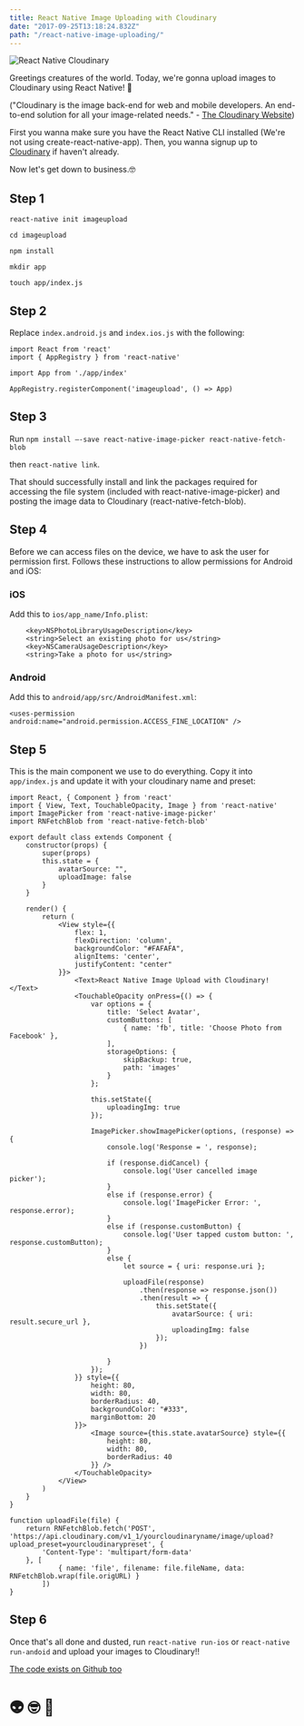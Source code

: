 ```yaml
---
title: React Native Image Uploading with Cloudinary
date: "2017-09-25T13:18:24.832Z"
path: "/react-native-image-uploading/"
---
```


![React Native Cloudinary](https://cloudinary-res.cloudinary.com/image/upload/c_fill,w_770/dpr_1.0/React_Progressive_Web_App_2000x1100.png)

Greetings creatures of the world. Today, we're gonna upload images to Cloudinary using React Native! 😬

("Cloudinary is the image back-end for web and mobile developers. An end-to-end solution for all your image-related needs." - [The Cloudinary Website](https://cloudinary.com))

First you wanna make sure you have the React Native CLI installed (We're not using create-react-native-app). Then, you wanna signup up to [Cloudinary](https://cloudinary.com) if haven't already.

Now let's get down to business.🤓

## Step 1

`react-native init imageupload`

`cd imageupload`

`npm install`

`mkdir app`

`touch app/index.js`

## Step 2

Replace `index.android.js` and `index.ios.js` with the following:

```
import React from 'react'
import { AppRegistry } from 'react-native'

import App from './app/index'

AppRegistry.registerComponent('imageupload', () => App)
```

## Step 3

Run `npm install —-save react-native-image-picker react-native-fetch-blob`

then `react-native link`.

That should successfully install and link the packages required for accessing the file system (included with react-native-image-picker) and posting the image data to Cloudinary (react-native-fetch-blob).

## Step 4

Before we can access files on the device, we have to ask the user for permission first. Follows these instructions to allow permissions for Android and iOS:

### iOS
Add this to `ios/app_name/Info.plist`:

```
    <key>NSPhotoLibraryUsageDescription</key>
    <string>Select an existing photo for us</string>
    <key>NSCameraUsageDescription</key>
    <string>Take a photo for us</string>

```

### Android
Add this to `android/app/src/AndroidManifest.xml`:

```
<uses-permission android:name="android.permission.ACCESS_FINE_LOCATION" />
```

## Step 5

This is the main component we use to do everything. Copy it into `app/index.js` and update it with your cloudinary name and preset:

```
import React, { Component } from 'react'
import { View, Text, TouchableOpacity, Image } from 'react-native'
import ImagePicker from 'react-native-image-picker'
import RNFetchBlob from 'react-native-fetch-blob'

export default class extends Component {
    constructor(props) {
        super(props)
        this.state = {
            avatarSource: "",
            uploadImage: false
        }
    }

    render() {
        return (
            <View style={{
                flex: 1,
                flexDirection: 'column',
                backgroundColor: "#FAFAFA",
                alignItems: 'center',
                justifyContent: "center"
            }}>
                <Text>React Native Image Upload with Cloudinary!</Text>
                <TouchableOpacity onPress={() => {
                    var options = {
                        title: 'Select Avatar',
                        customButtons: [
                            { name: 'fb', title: 'Choose Photo from Facebook' },
                        ],
                        storageOptions: {
                            skipBackup: true,
                            path: 'images'
                        }
                    };

                    this.setState({
                        uploadingImg: true
                    });

                    ImagePicker.showImagePicker(options, (response) => {
                        console.log('Response = ', response);

                        if (response.didCancel) {
                            console.log('User cancelled image picker');
                        }
                        else if (response.error) {
                            console.log('ImagePicker Error: ', response.error);
                        }
                        else if (response.customButton) {
                            console.log('User tapped custom button: ', response.customButton);
                        }
                        else {
                            let source = { uri: response.uri };

                            uploadFile(response)
                                .then(response => response.json())
                                .then(result => {
                                    this.setState({
                                        avatarSource: { uri: result.secure_url },
                                        uploadingImg: false
                                    });
                                })

                        }
                    });
                }} style={{
                    height: 80,
                    width: 80,
                    borderRadius: 40,
                    backgroundColor: "#333",
                    marginBottom: 20
                }}>
                    <Image source={this.state.avatarSource} style={{
                        height: 80,
                        width: 80,
                        borderRadius: 40
                    }} />
                </TouchableOpacity>
            </View>
        )
    }
}

function uploadFile(file) {
    return RNFetchBlob.fetch('POST', 'https://api.cloudinary.com/v1_1/yourcloudinaryname/image/upload?upload_preset=yourcloudinarypreset', {
        'Content-Type': 'multipart/form-data'
    }, [
            { name: 'file', filename: file.fileName, data: RNFetchBlob.wrap(file.origURL) }
        ])
}
```

## Step 6

Once that's all done and dusted, run `react-native run-ios` or `react-native run-andoid` and upload your images to Cloudinary!!

[The code exists on Github too](https://github.com/TarCode/react-native-cloudinary) 

# 👽 🤓 👾



